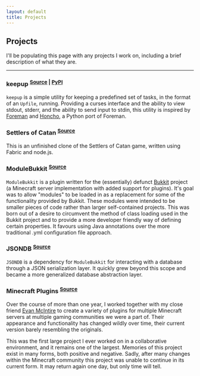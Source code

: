 ```yaml
---
layout: default
title: Projects
---
```


## Projects

I'll be populating this page with any projects I work on, including a brief description of what they are.

* * *

### keepup <sup>[Source](https://github.com/parryjacob/keepup) | [PyPI](https://pypi.python.org/pypi/keepup)</sup>

`keepup` is a simple utility for keeping a predefined set of tasks, in the format of an `Upfile`, running. Providing a
curses interface and the ability to view stdout, stderr, and the ability to send input to stdin, this utility is
inspired by [Foreman](https://github.com/ddollar/foreman) and [Honcho](https://github.com/nickstenning/honcho), a Python
port of Foreman.

### Settlers of Catan <sup>[Source](https://github.com/parryjacob/settlers-of-catan)</sup>

This is an unfinished clone of the Settlers of Catan game, written using Fabric and node.js.

### ModuleBukkit <sup>[Source](https://github.com/parryjacob/ModuleBukkit)</sup>

`ModuleBukkit` is a plugin written for the (essentially) defunct [Bukkit](http://bukkit.org) project (a Minecraft server
implementation with added support for plugins). It's goal was to allow "modules" to be loaded in as a replacement for
some of the functionality provided by Bukkit. These modules were intended to be smaller pieces of code rather than
larger self-contained projects. This was born out of a desire to circumvent the method of class loading used in the
Bukkit project and to provide a more developer friendly way of defining certain properties. It favours using Java
annotations over the more traditional .yml configuration file approach.

### JSONDB <sup>[Source](https://github.com/parryjacob/JSONDB)</sup>

`JSONDB` is a dependency for `ModuleBukkit` for interacting with a database through a JSON serialization layer. It
quickly grew beyond this scope and became a more generalized database abstraction layer.

### Minecraft Plugins <sup>[Source](https://github.com/parryjacob/mc)</sup>

Over the course of more than one year, I worked together with my close friend [Evan McIntire](http://evanmcintire.com/)
to create a variety of plugins for multiple Minecraft servers at multiple gaming communities we were a part of. Their
appearance and functionality has changed wildly over time, their current version barely resembling the originals.

This was the first large project I ever worked on in a collaborative environment, and it remains one of the largest.
Memories of this project exist in many forms, both positive and negative. Sadly, after many changes within the Minecraft
community this project was unable to continue in its current form. It may return again one day, but only time will tell.
